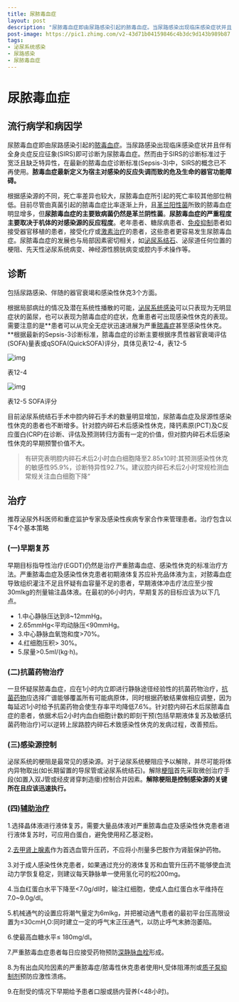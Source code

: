 ```yaml
---
title: 尿脓毒血症
layout: post
description: "尿脓毒血症即由尿路感染引起的脓毒血症。当尿路感染出现临床感染症状并且伴有全身炎症反应征象(SIRS)即可诊断为尿脓毒血症。然而由于SIRS的诊断标准过于宽泛且缺乏特异性，在最新的脓毒血症诊断标准(Sepsis-3)中，SIRS的概念已不再使用。脓毒血症最新定义为宿主对感染的反应失调而致的危及生命的器官功能障碍。"
post-image: https://pic1.zhimg.com/v2-43d71b04159846c4b3dc9d143b989b87.jpeg
tags:
- 泌尿系统感染
- 尿路感染
- 尿脓毒血症
---
```


# 尿脓毒血症

## 流行病学和病因学

尿脓毒血症即由尿路感染引起的[脓毒血症](https://zhida.zhihu.com/search?q=脓毒血症&zhida_source=entity&is_preview=1)。当尿路感染出现临床感染症状并且伴有全身炎症反应征象(SIRS)即可诊断为尿脓毒血症。然而由于SIRS的诊断标准过于宽泛且缺乏特异性，在最新的脓毒血症诊断标准(Sepsis-3)中，SIRS的概念已不再使用。**脓毒血症最新定义为宿主对感染的反应失调而致的危及生命的器官功能障碍。**

根据感染源的不同，死亡率差异也较大，尿脓毒血症所引起的死亡率较其他部位稍低。目前尽管由真菌引起的脓毒血症比率逐渐上升，且[革兰阳性菌](https://zhida.zhihu.com/search?q=革兰阳性菌&zhida_source=entity&is_preview=1)所致的脓毒血症明显增多，但**尿脓毒血症的主要致病菌仍然是革兰阴性菌**。**尿脓毒血症的严重程度主要取决于机体的对感染源的反应程度**。老年患者、糖尿病患者、[免疫抑制](https://zhida.zhihu.com/search?q=免疫抑制&zhida_source=entity&is_preview=1)患者如接受器官移植的患者，接受化疗或[激素治疗](https://zhida.zhihu.com/search?q=激素治疗&zhida_source=entity&is_preview=1)的患者，这些患者更容易发生尿脓毒血症。尿脓毒血症的发展也与局部因素密切相关，如[泌尿系结石](https://zhida.zhihu.com/search?q=泌尿系结石&zhida_source=entity&is_preview=1)、泌尿道任何位置的梗阻、先天性泌尿系统病变、神经源性膀胱病变或腔内手术操作等。

## 诊断

包括尿路感染、伴随的器官衰竭和感染性休克3个方面。

根据局部病灶的情况及潜在系统性播散的可能，[泌尿系统感染](https://zhida.zhihu.com/search?q=泌尿系统感染&zhida_source=entity&is_preview=1)可以只表现为无明显症状的菌尿，也可以表现为脓毒血症的症状，危重患者可出现感染性休克的表现。需要注意的是**患者可以从完全无症状迅速进展为严重[脓毒症](https://zhida.zhihu.com/search?q=脓毒症&zhida_source=entity&is_preview=1)甚至感染性休克。**根据最新的Sepsis-3诊断标准，脓毒血症的诊断主要根据序贯性器官衰竭评估(SOFA)量表或qSOFA(QuickSOFA)评分，具体见表12-4，表12-5

![img](https://pic4.zhimg.com/80/v2-e0fce17b5315202044cf5946e0f709dd_1440w.webp)

表12-4

![img](https://pic4.zhimg.com/80/v2-eaa529d009796b89bd57b59e4378c397_1440w.webp)

表12-5 SOFA评分

目前泌尿系统结石手术中腔内碎石手术的数量明显增加，尿脓毒血症及尿源性感染性休克的患者也不断增多。针对腔内碎石术后感染性休克，降钙素原(PCT)及C反应蛋白(CRP)在诊断、评估及预测转归方面有一定的价值，但对腔内碎石术后感染性休克的早期预警价值不大。

> 有研究表明腔内碎石术后2小时血白细胞降至2.85x10时:其预测感染性休克的敏感性95.9%，诊断特异性92.7%。建议腔内碎石术后2小时常规检测血常规关注血白细胞下降“

## 治疗

推荐泌尿外科医师和重症监护专家及感染性疾病专家合作来管理患者。治疗包含以下4个基本策略

### (一)早期复苏

早期目标指导性治疗(EGDT)仍然是治疗严重脓毒血症、感染性休克的标准治疗方法。严重脓毒血症及感染性休克患者初期液体复苏应补充品体液为主，对脓毒血症导致组织灌注不足且怀疑有血容量不足的患者，早期液体冲击疗法应至少按30mlkg的剂量输注晶体液。在最初的6小时内，早期复苏的目标应该为以下几点。

- 1.中心静脉压达到8~12mmHg。
- 2.65mmHg<平均动脉压<90mmHg。
- 3.中心静脉血氧饱和度>70%。
- 4.红细胞压积> 30%。
- 5.尿量>0.5ml/(kg·h)。

### (二)抗菌药物治疗

一旦怀疑尿脓毒血症，应在1小时内立即进行静脉途径经验性的抗菌药物治疗，[抗菌药物](https://zhida.zhihu.com/search?q=抗菌药物&zhida_source=entity&is_preview=1)应选择广谱能够覆盖所有可能病原体，同时根据药敏结果做相应调整，因为每延迟1小时给予抗菌药物会使生存率平均降低7.6%。针对腔内碎石术后尿脓毒血症的患者，依据术后2小时内血白细胞计数的即刻干预(包括早期液体复苏及敏感抗菌药物治疗)可以逆转上尿路腔内碎石术致感染性休克的发病过程，改善预后。

### (三)感染源控制

泌尿系统的梗阻是最常见的感染源。对于泌尿系统梗阻应予以解除，并尽可能将体内异物取出(如长期留置的导尿管或泌尿系统结石)。解除[梗阻](https://zhida.zhihu.com/search?q=梗阻&zhida_source=entity&is_preview=1)首先采取微创治疗手段(如置入双J管或经皮肾穿刺造瘘)控制合并因素。**解除梗阻是控制感染源的关键所在且应该迅速执行。**

### (四)[辅助治疗](https://zhida.zhihu.com/search?q=辅助治疗&zhida_source=entity&is_preview=1)

1.选择晶体液进行液体复苏，需要大量品体液对严重脓毒血症及感染性休克患者进行液体复苏时，可应用白蛋白，避免使用羟乙基淀粉。

2.[去甲肾上腺素](https://zhida.zhihu.com/search?q=去甲肾上腺素&zhida_source=entity&is_preview=1)作为首选血管升压药，不应将小剂量多巴胺作为肾脏保护药物。

3.对于成人感染性休克患者，如果通过充分的液体复苏和血管升压药不能够使血流动力学恢复稳定，则建议每天静脉单一使用氢化可的松200mg。

4.当血红蛋白水平下降至<7.0g/dl时，输注红细胞，使成人血红蛋白水平维持在7.0~9.0g/dl。

5.机械通气的设置应将潮气量定为6mlkg，并把被动通气患者的最初平台压高限设置为≤30cmH,O:同时建立一定的呼气末正压通气，以防止呼气末肺泡萎陷。

6.使最高血糖水平≤ 180mg/dl。

7.严重脓毒血症患者每日应接受药物预防[深静脉血栓](https://zhida.zhihu.com/search?q=深静脉血栓&zhida_source=entity&is_preview=1)形成。

8.为有出血风险因素的严重脓毒症/脓毒性休克患者使用H,受体阻滞剂或[质子泵抑制剂](https://zhida.zhihu.com/search?q=质子泵抑制剂&zhida_source=entity&is_preview=1)预防应激性溃疡。

9.在耐受的情况下早期给予患者口服或肠内营养(<48小时)。